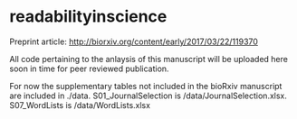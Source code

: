 # readabilityinscience

Preprint article: http://biorxiv.org/content/early/2017/03/22/119370

All code pertaining to the anlaysis of this manuscript will be uploaded here soon in time for peer reviewed publication.

For now the supplementary tables not included in the bioRxiv manuscript are included in ./data. S01_JournalSelection is /data/JournalSelection.xlsx. S07_WordLists is /data/WordLists.xlsx

 
